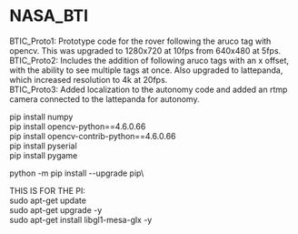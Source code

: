 # NASA_BTI

BTIC_Proto1: Prototype code for the rover following the aruco tag with opencv. This was upgraded to 1280x720 at 10fps from 640x480 at 5fps.\
BTIC_Proto2: Includes the addition of following aruco tags with an x offset, with the ability to see multiple tags at once. Also upgraded to lattepanda, which increased resolution to 4k at 20fps.\
BTIC_Proto3: Added localization to the autonomy code and added an rtmp camera connected to the lattepanda for autonomy.

pip install numpy\
pip install opencv-python==4.6.0.66\
pip install opencv-contrib-python==4.6.0.66\
pip install pyserial\
pip install pygame

python -m pip install --upgrade pip\

THIS IS FOR THE PI:\
sudo apt-get update\
sudo apt-get upgrade -y\
sudo apt-get install libgl1-mesa-glx -y
